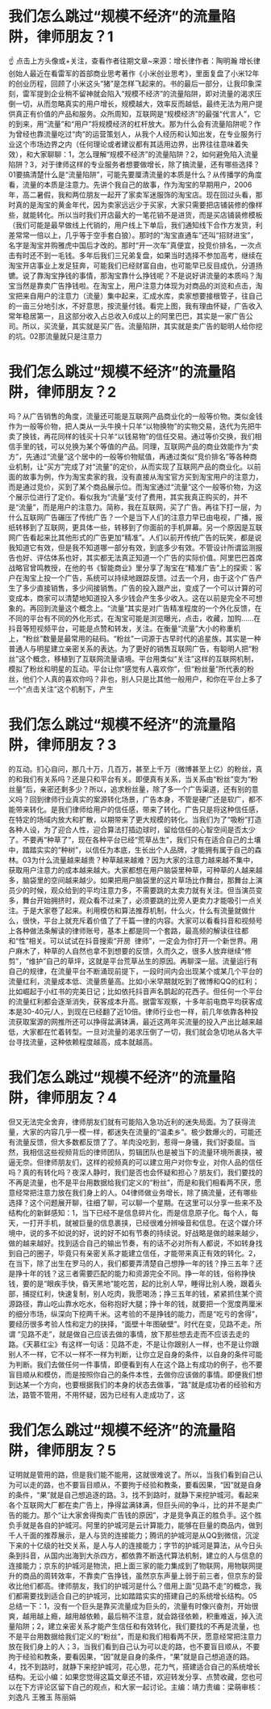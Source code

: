 # 我们怎么跳过“规模不经济”的流量陷阱，律师朋友？1

☝ 点击上方头像或+关注，查看作者往期文章~来源：增长律作者：陶明瀚 增长律创始人最近在看雷军的首部商业思考著作《小米创业思考》，里面复盘了小米12年的创业历程，回顾了小米这头“猪”是怎样飞起来的。书的最后一部分，让我印象深刻，雷军提到企业稍不留神就会陷入“规模不经济”的流量陷阱，即对流量的渴求压倒一切，从而忽略真实的用户增长，规模越大，效率反而越低，最终无法为用户提供真正有价值的产品和服务。众所周知，互联网是“规模经济”的最强“代言人”，它的到来，用“流量”和“用户”将规模经济的杠杆放大。那为什么会有流量陷阱呢？作为曾经也靠流量吃过“肉”的运营策划人，从我个人经历和认知出发，在专业服务行业这个市场边界之内（任何理论或者建议都有其适用边界，出界往往意味着失效），和大家聊聊：1，怎么理解“规模不经济”的流量陷阱？2，如何避免陷入流量陷阱？3，对于律师这样的专业服务者想要做增长，除了搞流量，还有哪些选择？01要搞清楚什么是“流量陷阱”，可能先要厘清流量的本质是什么？从传播学的角度看，流量的本质是注意力。先讲个我自己的故事，作为淘宝的早期用户，2006年，高二暑假，我和两位朋友一起开了家卖军迷服饰的淘宝店。现在回过头看，那时真的是淘宝的黄金年代，因为卖家远远少于买家，大家只需要把店铺装修的像样些，就能转化。所以当时我们开店最大的一笔花销不是进货，而是买店铺装修模板（我们可能是最早做线上代销的，用户线上下单后，我们通知线下合作方发货，利差常常一倍以上，几乎等于空手套白狼）。那时的“淘宝直通车”还叫“招财进宝”，名字是淘宝并购雅虎中国后才改的。那时“开一次车”真便宜，投竞价排名，一次点击有时还不到一毛钱。多年后我们三兄弟复盘，如果当时选择不参加高考，继续在淘宝开店事业上发足狂奔，可能我们已经财富自由，也可能早已反目成仇，分道扬镳。说了靠淘宝挣钱的事情，那淘宝靠什么挣钱呢？不是说好讲流量的本质吗？淘宝当然是靠卖广告挣钱啦。在淘宝上，用户注意力体现为对商品的浏览和点击，淘宝把来自用户的注意力（流量）集中起来，汇成水库，卖家想要接根管子，往自己的一亩三分地引水，不好意思，按流量付钱。看完上图，我有理由怀疑，广告收入常年稳居第一，且这部分收入占总收入6成以上的阿里巴巴，其实是一家广告公司。所以，买流量，其实就是买广告。流量陷阱，其实就是卖广告的聪明人给你挖的坑。02那流量就只是注意力

# 我们怎么跳过“规模不经济”的流量陷阱，律师朋友？2

吗？从广告销售的角度，流量还可能是互联网产品商业化的一般等价物。类似金钱作为一般等价物，把人类从一头牛换十只羊“以物换物”的实物交易，迭代为先把牛卖了换钱，再花同样的钱买十只羊“以钱易物”的信任交易。通过等价交换，我们相信手里的钱，可以兑换为某个等值的产品。同理，互联网产品的商业效能作为“卖方”，先通过“流量”这个居中的一般等价物赋值，再通过类似“竞价排名”等各种商业机制，让“买方”完成了对“流量”的定价，从而实现了互联网产品的商业化。以前面的故事为例，作为淘宝卖家的我，没有直接从淘宝官方买到淘宝用户的注意力，而是通过竞价，买到了某个商品展示位。而淘宝通过“流量”这个一般等价物，为这个展示位进行了定价。看似我为“流量”支付了费用，其实我真正购买的，并不是“流量”，而是用户的注意力。简称，我在互联网，买了广告。再往下打一层，为什么互联网广告碾压了传统广告？一个是当下人们的注意力早已由电视，广播，报纸转移到了互联网，更具体一些，转移到了你面前的手机屏幕。另一个原因是互联网广告看起来比其他形式的广告更加“精准”。人们以前开传统广告的玩笑，都是说我知道它有效，但是我不知道哪一部分有效，到底多少有效。不管设计所谓监测报告也好、评估体系也好，其实都无法真正知道一个广告的实际价值。阿里巴巴首席战略官曾鸣教授，在他的书《智能商业》里分享了淘宝在“精准广告”上的探索：客户在淘宝上投一个广告，系统可以持续地跟踪反馈。过去一个月，由于这个广告产生了多少直接销售，多少间接销售。广告的投入跟产出，变成了一个可以计算的可变成本，商家可以清楚地知道投入多少钱会产生多少收入。这在以前是完全不可想象的。再回到流量这个概念上。“流量”其实是对广告精准程度的一个外化反馈，在不同的平台有不同的外化形式，在淘宝可能是浏览曝光，点击，收藏，加购……在抖音等短视频平台，可能是点赞和转发，关注。在衡量“流量”大小的称重机上，“粉丝”数量是最常用的砝码。“粉丝”一词源于古早时代的追星族，其实是一种普通人与明星建立亲密关系的表达。为了更好的销售互联网广告，有聪明人把“粉丝”这个概念，移植到了互联网流量语境。平台用类似“关注”这样的互联网机制，模拟了粉丝和明星的互动。平台让你“感觉有人喜欢你”，但“粉丝量”所代表的粉丝，他们个人真的喜欢你吗？非也，别人只是比其他一般用户，和你在平台上多了一个“点击关注”这个机制下，产生

# 我们怎么跳过“规模不经济”的流量陷阱，律师朋友？3

的互动。扪心自问，那几十万，几百万，甚至上千万（微博甚至上亿）的粉丝，真的和我们有关系吗？还是只和平台有关。即便真有关系，当关系由“粉丝”变为“粉丝量”后，亲密还剩多少？所以，追求粉丝量，除了多一个广告渠道，还有别的意义吗？回到律师行业真实的案源转化场景，广告本身，不管是硬广还是软广，都不能带来转化。是我们律师给用户的信任感，带来了转化。广告只是将这种信任感，在特定的场域内放大和扩散，以期带来了更大规模的转化。当我们为了“吸粉”打造各种人设，为了迎合人性，迎合算法打插边球时，留给信任的心智空间是否太少了。不要再“种草了”，现在各种平台已经“荒草丛生”，我们只有在适合自己的土壤中，踏踏实实的“种树”，以信任为本底，生长出个人品牌，才能拥有属于自己的森林。03为什么流量越来越贵？种草越来越难？因为大家的注意力越来越不集中，获取用户注意力的成本越来越大。大家都想在用户脑袋里种草，可种草的人越来越多，脑袋里的空间越来越少。如果把用户脑袋里的这片草场比作舞台，那舞台上演员少的时候，观众给到的平均注意力多，不需要跳的太卖力就有关注。但当演员变多，舞台开始拥挤时，观众看不过来了，必须要跳的比旁人更卖力才能吸引一点关注。于是大家卷了起来。利用模仿和算法推荐机制，什么火，什么有流量就做什么，很快，平台上就充斥着价值了了千篇一律的内容。大家可以看看抖音和视频号上各种做法条解读的律师账号，基本上都是同一个套路，最高频的解读往往都和“性”相关。可以试试在抖音搜索“开房  律师”，一定会为你打开一个新世界。用户麻木了，种草的人自然也拿不到想要的反馈，久而久之，很多人放弃继续“修剪”，“维护”自己的草坪，这就是平台荒草丛生的原因。再聊深一层。流量运行有自己的规律，在流量平台不断涌现前提下，一段时间内会出现某个或某几个平台的流量红利，流量成本低、流量质量高。比如小米早期就吃到了微博和QQ的红利；比如崛起于小红书的完美日记；比如依托抖音声名鹊起的花西子。但任何一个平台的流量红利都会逐渐消失，获客成本升高。据雷军观察，十多年前电商平均获客成本是30-40元/人，到现在已经翻了近10倍。律师行业也一样，前几年依靠各种投流获取案源的网推所还可以挣得盆满钵满，最近这两年买流量的投入产出比越来越低，大家都在忙着转型。一旦对流量的渴求压倒了一切，我们就会急切地从各大平台寻找流量，这种依赖程度越高，成本就越高。

# 我们怎么跳过“规模不经济”的流量陷阱，律师朋友？4

但又无法完全舍弃，律师朋友们就有可能陷入急功近利的迷失局面。为了获得流量，大家的内容几乎一模一样，都迷失在流量的“温柔乡”。极少数爆火的，可能还有流量反馈，但大多数都反馈了了。羊肉没吃到，惹得一身骚，我们好委屈。当然，我相信这些视频背后的律师团队，剪辑团队也是被当下的流量环境所裹挟，被逼无奈。但律师朋友们，这样的视频真的可以建立用户对你专业，对你人品的信任吗？真的有转化吗？夜深人静时，我们是否也会怀疑和担心？朋友们，我们要找的不再是流量，也不是平台用数据给我们定义的“粉丝”，而是和我们相看两不厌，愿意经常把注意力放在我们身上的人。04律师做业务增长，除了搞流量，还有哪些选择？这个问题展开聊，往细了聊，可以聊一个星期。在这里可以分享一些来不及结构化的新鲜感知：1，当下已经不是信息碎片化，而是信息原子化。每个人，每天，一打开手机，就被巨量的信息裹挟，已经很难分辨噪音和信息。在这个媒介环境中，说的多不如说的好，说的好不如有节奏的持续说。好战略是做的越来越少，做的越来越好。找到适合自己的输出节奏，有的话不必对所有人都说，不如转身找到自己的圈子，毕竟只有亲密关系才能建立信任，才能带来真正有效的转化。2，在当下，除了出生在罗马的人，我们都要弄清楚自己想挣一年的钱？挣三五年？还是挣十年的钱？这三者需要匹配的能力和资源完全不同。挣一年的钱，俗称挣快钱，要的是“眼疾手快，昏天黑地”能吃苦，起的比别人早，睡得比别人晚，跟着头部，捕捉红利，快速复制，别人吃肉，我愿喝汤；挣三五年的钱，紧紧抓住某个资源路径，靠山吃山靠水吃水，俗称抱好大腿；挣十年的钱，就要把一个宽度两厘米的细分市场，纵深向下挖两千米。这考验的不是挣钱的能力，而是“吃亏的舍得”，要经历很多考验人性和定力的抉择，“面壁十年图破壁”。时代在变，见路不走。所谓 “见路不走”，就是做自己应该去做的事情，放下那些想去走而不应该去走的路。《天慕红尘》有这样一句话：见路不走，不是让你跟别人一样，也不是让你跟别人不一样，它不以一样不一样为判断，让你立足自身的条件，以自身的条件可能为判断。我们去做任何一件事情，即便看到有人在这个路上有成功的例子，也不要盲目顺从和模仿，而是按照你自己的条件本性，去做你应该做的事情。即便我们想到达某一个方向，也要根据我们的本身的状态去做事，“路”就是成功者的经验和方法，路管不管用，不用怀疑，因为已经有人走成功了，这

# 我们怎么跳过“规模不经济”的流量陷阱，律师朋友？5

证明就是管用的路，但是我们能不能用，这就很难说了。所以，当我们看到自己认为可以走的路，也不要盲目顺从，不要拘于经验和教条，要看因果，“因”就是自身的条件，“果”就是自己想追逐的路。3，找不到路时，就静下来挖护城河。看起来各个互联网大厂都在卖广告上，挣得盆满钵满，但巨头间的争斗，比的并不是卖广告的能力。那个“让大家舍得掏卖广告钱的原因”，才是竞争真正的胜负手。这个胜负手就是各自的护城河。阿里的护城河是云计算能力，能够在巨量的商品内，做到千人千面的推荐展示，是人与货的连接能力；腾讯的护城河是从QQ到微信，沉淀下来的十亿级的社交关系，是人与人的连接能力；字节的护城河是算法，从今日头条到抖音，从国内出海到大杀四方，都依靠不断迭代算法机制，建立的人与信息的连接能力；京东的护城河是物流，把上面三家的能力集成到了物联网，用物联网提升的商品的周转效率，不靠卖广告挣钱，虽然京东声量上弱于前三者，但京东的营收比他们都高。律师朋友，我们的护城河是什么？借用上面“见路不走”的概念，我们都需要找到适合自己的护城河，比如踏踏实实的搭建自己的系统增长结构。05总结一下：1，没有一个巨头是靠买流量成为巨头的，流量有时像兴奋剂，开始很爽，越用越上瘾，越用越依赖，最后稍不注意，就会路径依赖，积重难返，掉入流量陷阱；2，建立亲密关系才能产生信任和有效转化，我们要找的不再是流量，也不是平台用数据给我们定义的“粉丝”，而是和我们相看两不厌，愿意经常把注意力放在我们身上的人；3，当我们看到自己认为可以走的路，也不要盲目顺从，不要拘于经验和教条，要看因果，“因”就是自身的条件，“果”就是自己想追逐的路。4，找不到路时，就静下来挖护城河，花心思，花力气，搭建适合自己的系统增长结构。无讼小编：如果您觉得这篇文章还不错，欢迎转发分享、点赞收藏，您也可以在下方评论区留下自己的观点，和大家一起讨论。主编：靖力责编：梁萌审核：刘逸凡 王雅玉 陈丽娟

